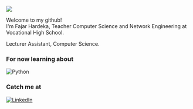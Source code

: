 ![](https://komarev.com/ghpvc/?username=fajarhardeka&color=red)
<p>Welcome to my github! </br> I'm Fajar Hardeka, Teacher Computer Science and Network Engineering at Vocational High School.</p>
<p>Lecturer Assistant, Computer Science.<p>
<h3>For now learning about</h3>
<p>
  
 ![Python](https://img.shields.io/badge/python-3670A0?style=for-the-badge&logo=python&logoColor=ffdd54) 

  
</p>

<h3>Catch me at</h3>
<p><a href="https://www.linkedin.com/in/hardekafajar" target="_blank"><img alt="LinkedIn" src="https://img.shields.io/badge/linkedin-%230077B5.svg?&style=for-the-badge&logo=linkedin&logoColor=white" /></a>
</p>
